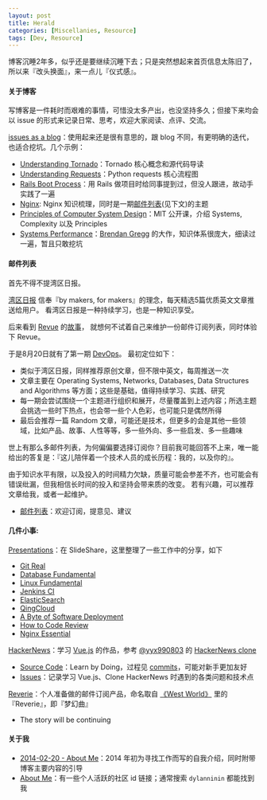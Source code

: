 ```yaml
---
layout: post
title: Herald
categories: [Miscellanies, Resource]
tags: [Dev, Resource]
---
```


博客沉睡2年多，似乎还是要继续沉睡下去；只是突然想起来首页信息太陈旧了，所以来『改头换面』，来一点儿『仪式感』。

#### 关于博客

写博客是一件耗时而艰难的事情，可惜没太多产出，也没坚持多久；但接下来均会以 issue 的形式来记录日常、思考，欢迎大家阅读、点评、交流。

[issues as a blog](https://github.com/dylanninin/dylanninin.github.com/issues)：使用起来还是很有意思的，跟 blog 不同，有更明确的迭代，也适合挖坑。几个示例：

- [Understanding Tornado](https://github.com/dylanninin/dylanninin.github.com/issues/12)：Tornado 核心概念和源代码导读
- [Understanding Requests](https://github.com/dylanninin/dylanninin.github.com/issues/16)：Python requests 核心流程图
- [Rails Boot Process](https://github.com/dylanninin/dylanninin.github.com/issues/7)：用 Rails 做项目时给同事提到过，但没人跟进，故动手实践了一遍
- [Nginx](https://github.com/dylanninin/dylanninin.github.com/issues/23): Nginx 知识梳理，同时是一期[邮件列表](http://digests.dylanninin.com/issues/nginx-issue-8-33666)(见下文)的主题
- [Principles of Computer System Design](https://github.com/dylanninin/dylanninin.github.com/issues/19)：MIT 公开课，介绍 Systems, Complexity 以及 Principles
- [Systems Performance](https://github.com/dylanninin/dylanninin.github.com/issues/24)：[Brendan Gregg](www.brendangregg.com/) 的大作，知识体系很庞大，细读过一遍，暂且只敢挖坑

#### 邮件列表

首先不得不提湾区日报。

[湾区日报](https://wanqu.co/) 信奉『by makers, for makers』的理念，每天精选5篇优质英文文章推送给用户。
看湾区日报是一种持续学习，也是一种知识享受。

后来看到 [Revue](https://www.getrevue.co) 的[故事](https://wanqu.co/a/3736/2016-08-10-from-side-project-to-millions-of-emails-revue.html)，
就想何不试着自己来维护一份邮件订阅列表，同时体验下 Revue。

于是8月20日就有了第一期 [DevOps](http://digests.dylanninin.com/issues/devops-issue-1-27778)。 最初定位如下：

- 类似于湾区日报，同样推荐原创文章，但不限中英文，每周推送一次
- 文章主要在 Operating Systems, Networks, Databases, Data Structures and Algorithms 等方面；这些是基础，值得持续学习、实践、研究
- 每一期会尝试围绕一个主题进行组织和展开，尽量覆盖到上述内容；所选主题会挑选一些时下热点，也会带一些个人色彩，也可能只是偶然所得
- 最后会推荐一篇 Random 文章，可能还是技术，但更多的会是其他一些领域，比如产品、故事、人性等等，多一些外向、多一些启发、多一些趣味

世上有那么多邮件列表，为何偏偏要选择订阅你？目前我可能回答不上来，唯一能给出的答复是：『这儿陪伴着一个技术人员的成长历程：我的，以及你的』。

由于知识水平有限，以及投入的时间精力欠缺，质量可能会参差不齐，也可能会有错误纰漏，但我相信长时间的投入和坚持会带来质的改变。
若有兴趣，可以推荐文章给我，或者一起维护。

- [邮件列表](https://digests.dylanninin.com/)：欢迎订阅，提意见、建议

#### 几件小事:

[Presentations](http://www.slideshare.net/DylannininGogh/presentations)：在 SlideShare，这里整理了一些工作中的分享，如下

- [Git Real](http://www.slideshare.net/DylannininGogh/git-real)
- [Database Fundamental](http://www.slideshare.net/DylannininGogh/database-fundamental)
- [Linux Fundamental](http://www.slideshare.net/DylannininGogh/linux-fundamental)
- [Jenkins CI](http://www.slideshare.net/DylannininGogh/jenkinsci-64440428)
- [ElasticSearch](http://www.slideshare.net/DylannininGogh/search-engine-64442482)
- [QingCloud](http://www.slideshare.net/DylannininGogh/sponia-with-qingcloud)
- [A Byte of Software Deployment](http://www.slideshare.net/DylannininGogh/a-byte-of-software-deployment)
- [How to Code Review](http://www.slideshare.net/DylannininGogh/how-to-code-review)
- [Nginx Essential](http://www.slideshare.net/DylannininGogh/nginx-essential-68703694)

[HackerNews](https://hn.dylanninin.com/)：学习 [Vue.js](https://vuejs.org/) 的作品，参考 [@yyx990803](https://github.com/yyx990803) 的 [HackerNews clone](https://github.com/vuejs/vue-hackernews-2.0)

- [Source Code](https://github.com/dylanninin/vue-hackernews)：Learn by Doing，过程见 [commits](https://github.com/dylanninin/vue-hackernews/commits/master?after=8IUM%2FLVaNVBs4fmeJRlXvZISIMcrMzQ%3D)，可能对新手更加友好
- [Issues](https://github.com/dylanninin/vue-hackernews/issues)：记录学习 Vue.js、Clone HackerNews 时遇到的各类问题和技术点

[Reverie](https://getreverie.com/)：个人准备做的邮件订阅产品，命名取自 [《West World》](http://www.hbo.com/westworld) 里的 『Reverie』，即『梦幻曲』

- The story will be continuing

#### 关于我

- [2014-02-20 - About Me](https://dylanninin.com/blog/2014/02/20/about_me.html)：2014 年初为寻找工作而写的自我介绍，同时附带博客主要内容的引导
- [About Me](https://dylanninin.com/about)：有一些个人活跃的社区 id 链接；通常搜索 `dylanninin` 都能找到我
